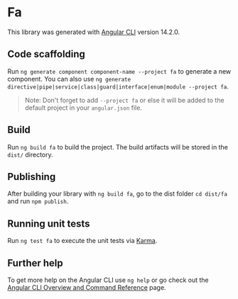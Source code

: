 # Fa

This library was generated with [Angular CLI](https://github.com/angular/angular-cli) version 14.2.0.

## Code scaffolding

Run `ng generate component component-name --project fa` to generate a new component. You can also use `ng generate directive|pipe|service|class|guard|interface|enum|module --project fa`.
> Note: Don't forget to add `--project fa` or else it will be added to the default project in your `angular.json` file. 

## Build

Run `ng build fa` to build the project. The build artifacts will be stored in the `dist/` directory.

## Publishing

After building your library with `ng build fa`, go to the dist folder `cd dist/fa` and run `npm publish`.

## Running unit tests

Run `ng test fa` to execute the unit tests via [Karma](https://karma-runner.github.io).

## Further help

To get more help on the Angular CLI use `ng help` or go check out the [Angular CLI Overview and Command Reference](https://angular.io/cli) page.
